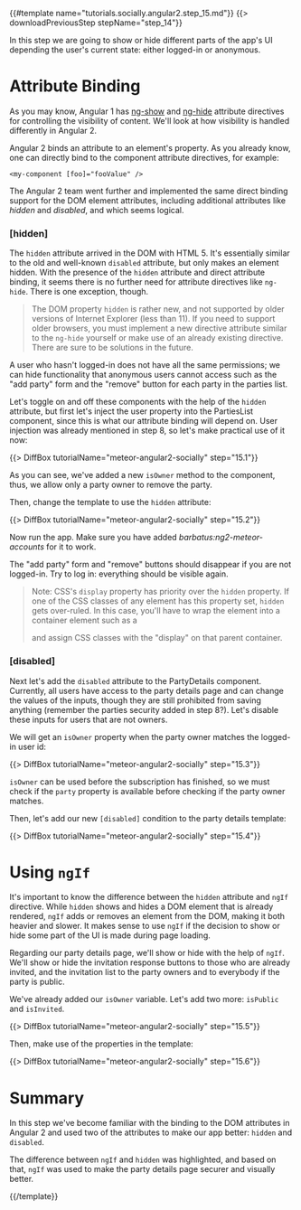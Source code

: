 {{#template name="tutorials.socially.angular2.step_15.md"}}
{{> downloadPreviousStep stepName="step_14"}}

In this step we are going to show or hide
different parts of the app's UI depending the user's current state: either logged-in or anonymous.

# Attribute Binding

As you may know, Angular 1 has [ng-show](https://docs.angularjs.org/api/ng/directive/ngShow) and [ng-hide](https://docs.angularjs.org/api/ng/directive/ngHide)
attribute directives for controlling the visibility of content.
We'll look at how visibility is handled differently in Angular 2.

Angular 2 binds an attribute to an element's property.
As you already know, one can directly bind to the component attribute directives, for example:

    <my-component [foo]="fooValue" />

The Angular 2 team went further and implemented the same direct binding support for the
DOM element attributes, including additional attributes like _hidden_ and _disabled_, and which seems logical.

### [hidden]

The `hidden` attribute arrived in the DOM with HTML 5.
It's essentially similar to the old and well-known `disabled` attribute, but only
makes an element hidden. With the presence of the `hidden` attribute and direct attribute
binding, it seems there is no further need for attribute directives like `ng-hide`.
There is one exception, though.

> The DOM property `hidden` is rather new, and not supported by older versions of Internet Explorer (less than 11).
> If you need to support older browsers, you must implement a new directive attribute similar to the `ng-hide`
> yourself or make use of an already existing directive. There are sure to be solutions in the future.

A user who hasn't logged-in does not have all the same permissions; we can hide functionality that anonymous users cannot access such as the "add party" form and the "remove" button for each party in the parties list.

Let's toggle on and off these components with the help of the `hidden` attribute, but first let's inject
the user property into the PartiesList component, since this is what our attribute
binding will depend on. User injection was already mentioned in step 8,
so let's make practical use of it now:

{{> DiffBox tutorialName="meteor-angular2-socially" step="15.1"}}

As you can see, we've added a new `isOwner` method to the component,
thus, we allow only a party owner to remove the party.

Then, change the template to use the `hidden` attribute:

{{> DiffBox tutorialName="meteor-angular2-socially" step="15.2"}}

Now run the app. Make sure you have added _barbatus:ng2-meteor-accounts_ for it to work.

The "add party" form and "remove" buttons should disappear if you are not logged-in. Try to log in: everything should be visible again.

> Note: CSS's `display` property has priority over the `hidden` property.
> If one of the CSS classes of any element has this property set,
> `hidden` gets over-ruled. In this case, you'll have to wrap the element into
> a container element such as a <div> and assign CSS classes with the "display" on that parent container.

### [disabled]

Next let's add the `disabled` attribute to the PartyDetails component.
Currently, all users have access to the party details page and can
change the values of the inputs, though they are still prohibited from saving anything
(remember the parties security added in step 8?).
Let's disable these inputs for users that are not owners.

We will get an `isOwner` property when the party owner matches the logged-in user id:

{{> DiffBox tutorialName="meteor-angular2-socially" step="15.3"}}

`isOwner` can be used before the subscription has finished, so we must check if the `party` property is available before checking if the party owner matches.

Then, let's add our new `[disabled]` condition to the party details template:

{{> DiffBox tutorialName="meteor-angular2-socially" step="15.4"}}

# Using `ngIf`

It's important to know the difference between the `hidden` attribute and `ngIf` directive.
While `hidden` shows and hides a DOM element that is already rendered,
`ngIf` adds or removes an element from the DOM, making it both heavier and slower.
It makes sense to use `ngIf` if the decision to show or hide some part of the UI is made during page loading.

Regarding our party details page, we'll show or hide with the help of `ngIf`.
We'll show or hide the invitation response buttons to those who are already invited,
and the invitation list to the party owners and to everybody if the party is public.

We've already added our `isOwner` variable. Let's add two more: `isPublic` and `isInvited`.

{{> DiffBox tutorialName="meteor-angular2-socially" step="15.5"}}

Then, make use of the properties in the template:

{{> DiffBox tutorialName="meteor-angular2-socially" step="15.6"}}

# Summary

In this step we've become familiar with the binding to the DOM attributes in Angular 2 and
used two of the attributes to make our app better: `hidden` and `disabled`.

The difference between `ngIf` and `hidden` was highlighted, and based on that, `ngIf`
was used to make the party details page securer and visually better.

{{/template}}
